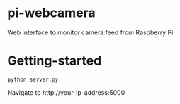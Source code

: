 # pi-webcamera
Web interface to monitor camera feed from Raspberry Pi

# Getting-started
	python server.py

Navigate to http://your-ip-address:5000
